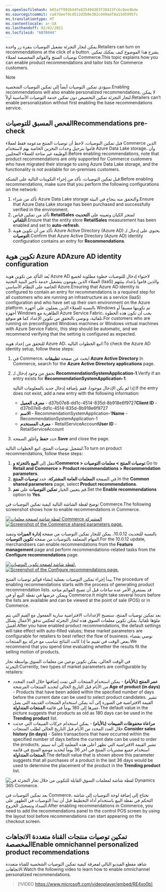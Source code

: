 ```yaml
---
ms.openlocfilehash: b65a7f992644fe825494383f38423fc6c8ee4bde
ms.sourcegitcommit: ca87deefdcd512d3b8e382cd49adf8a15d5995fc
ms.translationtype: HT
ms.contentlocale: ar-SA
ms.lasthandoff: 02/02/2021
ms.locfileid: "6070444"
---
```

<span data-ttu-id="32d1a-101">يمكن لتجار التجزئة تشغيل التوصيات بنقرة زر واحدة.</span><span class="sxs-lookup"><span data-stu-id="32d1a-101">Retailers can turn on recommendations at the click of a button.</span></span> <span data-ttu-id="32d1a-102">يشرح هذا الموضوع كيف يمكنك تمكين توصيات المنتج والقوائم المخصصة لعملاء Commerce.</span><span class="sxs-lookup"><span data-stu-id="32d1a-102">This topic explains how you can enable product recommendations and tailor lists for Commerce customers.</span></span> 

> [!NOTE]
> <span data-ttu-id="32d1a-103">سيؤدي تمكين التوصيات أيضاً إلى تمكين التوصيات الشخصية.</span><span class="sxs-lookup"><span data-stu-id="32d1a-103">Enabling recommendations will also enable personalized recommendations.</span></span> <span data-ttu-id="32d1a-104">لا يمكن لتجار التجزئة تمكين التخصيص دون تمكين خدمة التوصيات الأساسية أولاً.</span><span class="sxs-lookup"><span data-stu-id="32d1a-104">Retailers can’t enable personalization without first enabling the base recommendations service.</span></span> 

## <a name="recommendations-pre-check"></a><span data-ttu-id="32d1a-105">الفحص المسبق للتوصيات</span><span class="sxs-lookup"><span data-stu-id="32d1a-105">Recommendations pre-check</span></span>

<span data-ttu-id="32d1a-106">قبل تمكين التوصيات، لاحظ أن توصيات المنتج مدعومة فقط لعملاء Commerce الذين قاموا بترحيل وحدات التخزين الخاصة بهم لاستخدام Azure Data Lake storage، وأن الوظيفة غير متاحة للعملاء المحليين.</span><span class="sxs-lookup"><span data-stu-id="32d1a-106">Before enabling recommendations, note that product recommendations are only supported for Commerce customers who have migrated their storage to using Azure Data Lake storage, and the functionality is not available for on-premises customers.</span></span>

<span data-ttu-id="32d1a-107">قبل تمكين التوصيات، تأكد من إجراء التكوينات التالية على الشبكة:</span><span class="sxs-lookup"><span data-stu-id="32d1a-107">Before enabling recommendations, make sure that you perform the following configurations on the network:</span></span>

1.  <span data-ttu-id="32d1a-108">تأكد من شراء Azure Data Lake storage والتحقق منه بنجاح في البيئة.</span><span class="sxs-lookup"><span data-stu-id="32d1a-108">Ensure that Azure Data Lake storage has been purchased and successfully verified in the environment.</span></span> 
2.  <span data-ttu-id="32d1a-109">تأكد من تمكين قياس **RetailSales** لمتجر الكيان وتعيينه على **التحديث التلقائي**.</span><span class="sxs-lookup"><span data-stu-id="32d1a-109">Ensure that the entity store **RetailSales** measurement has been enabled and set to **auto-refresh**.</span></span> 
3.  <span data-ttu-id="32d1a-110">تأكد من أن تكوين هوية Azure Active Directory (Azure AD) يحتوي على إدخال لـ **التوصيات**.</span><span class="sxs-lookup"><span data-stu-id="32d1a-110">Confirm that Azure Active Directory (Azure AD) identity configuration contains an entry for **Recommendations**.</span></span> 

## <a name="azure-ad-identity-configuration"></a><span data-ttu-id="32d1a-111">تكوين هوية Azure AD</span><span class="sxs-lookup"><span data-stu-id="32d1a-111">Azure AD identity configuration</span></span>
<span data-ttu-id="32d1a-112">يُعد التأكد من تكوين هوية Azure AD لاحتواء إدخال للتوصيات خطوة مطلوبة لجميع العملاء الذين يقومون بتشغيل خدمة تأجير البنية التحتية (IaaS) والذين قاموا بإعداد بيئتهم الخاصة على النظام الأساسي Azure.</span><span class="sxs-lookup"><span data-stu-id="32d1a-112">Ensuring that Azure AD identity is configured to contain an entry for recommendations is a required step for all customers who are running an infrastructure as a service (IaaS) configuration and who have set up their own environment on the Azure platform.</span></span> <span data-ttu-id="32d1a-113">بالنسبة للعملاء الذين يعملون على أجهزة Windows تم تكوينها مسبقاً أو أجهزة Windows الظاهرية مع Azure Service Fabric، يجب أن تكون هذه الخطوة تلقائية، ونوصي بالتحقق من تكوين الإعداد كما هو متوقع.</span><span class="sxs-lookup"><span data-stu-id="32d1a-113">For customers who are running on preconfigured Windows machines or Windows virtual machines with Azure Service Fabric, this step should be automatic, and we recommend verifying that the setting is configured as expected.</span></span>

<span data-ttu-id="32d1a-114">للتحقق من إعداد هوية Azure AD، اتبع الخطوات التالية:</span><span class="sxs-lookup"><span data-stu-id="32d1a-114">To check the Azure AD identity setup, follow these steps:</span></span>

1.  <span data-ttu-id="32d1a-115">في Commerce، ابحث عن صفحة **تطبيقات Azure Active Directory**.</span><span class="sxs-lookup"><span data-stu-id="32d1a-115">In Commerce, search for the **Azure Active Directory applications** page.</span></span>
2.  <span data-ttu-id="32d1a-116">تحقق من وجود إدخال لـ **RecommendationSystemApplication-1**.</span><span class="sxs-lookup"><span data-stu-id="32d1a-116">Verify if an entry exists for **RecommendationSystemApplication-1**.</span></span>

    <span data-ttu-id="32d1a-117">إذا لم يكن الإدخال موجودا، فقم بإضافة إدخال جديد بالمعلومات التالية:</span><span class="sxs-lookup"><span data-stu-id="32d1a-117">If the entry does not exist, add a new entry with the following information:</span></span>

    - <span data-ttu-id="32d1a-118">**معرف العميل** - d37b07e8-dd1c-4514-835d-8b918e6f9727</span><span class="sxs-lookup"><span data-stu-id="32d1a-118">**Client ID** - d37b07e8-dd1c-4514-835d-8b918e6f9727</span></span>
    - <span data-ttu-id="32d1a-119">**الاسم** - RecommendationSystemApplication-1</span><span class="sxs-lookup"><span data-stu-id="32d1a-119">**Name** - RecommendationSystemApplication-1</span></span>
    - <span data-ttu-id="32d1a-120">**معرف المستخدم** - RetailServiceAccount</span><span class="sxs-lookup"><span data-stu-id="32d1a-120">**User ID** - RetailServiceAccount</span></span>

3.  <span data-ttu-id="32d1a-121">حدد **حفظ** وأغلق الصفحة.</span><span class="sxs-lookup"><span data-stu-id="32d1a-121">**Save** and close the page.</span></span>

<span data-ttu-id="32d1a-122">لتشغيل توصيات المنتج، اتبع الخطوات التالية:</span><span class="sxs-lookup"><span data-stu-id="32d1a-122">To turn on product recommendations, follow these steps:</span></span>

1.  <span data-ttu-id="32d1a-123">انتقل إلى **البيع بالتجزئة وCommerce > توصيات المنتج > معلمات التوصيات**.</span><span class="sxs-lookup"><span data-stu-id="32d1a-123">Go to **Retail and Commerce > Product recommendations > Recommendation parameters**.</span></span>
2.  <span data-ttu-id="32d1a-124">في الصفحة **المعلمات العامة المشتركة**، حدد **توصيات المنتج**.</span><span class="sxs-lookup"><span data-stu-id="32d1a-124">In the **Common shared parameters** page, select **Product recommendations**.</span></span>
3.  <span data-ttu-id="32d1a-125">قم بتعيين الخيار **تمكين التوصيات** على **نعم**.</span><span class="sxs-lookup"><span data-stu-id="32d1a-125">Set the **Enable recommendations** option to **Yes**.</span></span>

<span data-ttu-id="32d1a-126">توضح لقطة الشاشة التالية كيفية تمكين التوصيات في Commerce.</span><span class="sxs-lookup"><span data-stu-id="32d1a-126">The following screenshot shows how to enable recommendations in Commerce.</span></span>
 
<span data-ttu-id="32d1a-127">[ ![لقطة شاشة لصفحة معلمات Commerce المشتركة](../media/commerce-shared-parameters-ssm.jpg) ](../media/commerce-shared-parameters-ssm.jpg#lightbox)</span><span class="sxs-lookup"><span data-stu-id="32d1a-127">[ ![Screenshot of the Commerce shared parameters page.](../media/commerce-shared-parameters-ssm.jpg) ](../media/commerce-shared-parameters-ssm.jpg#lightbox)</span></span>

<span data-ttu-id="32d1a-128">بالنسبة للتحديث 10.0.12، يمكن للتجار تمكين التوصيات من صفحة **إدارة الميزات** وتنفيذ المهام المتعلقة بالتوصيات من صفحة **تكوين التوصيات**.</span><span class="sxs-lookup"><span data-stu-id="32d1a-128">For the 10.0.12 update, merchandisers can enable recommendations from the **Feature management** page and perform recommendations-related tasks from the **Configure recommendations** page.</span></span> 

 
<span data-ttu-id="32d1a-129">[ ![لقطة شاشة لصفحة تكوين التوصيات.](../media/configure-recommendations-ss.jpg) ](../media/configure-recommendations-ss.jpg#lightbox)</span><span class="sxs-lookup"><span data-stu-id="32d1a-129">[ ![Screenshot of the Configure recommendations page.](../media/configure-recommendations-ss.jpg) ](../media/configure-recommendations-ss.jpg#lightbox)</span></span>
 
<span data-ttu-id="32d1a-130">يبدأ إجراء تمكين التوصيات بعملية إنشاء قوائم توصيات المنتج.</span><span class="sxs-lookup"><span data-stu-id="32d1a-130">The procedure of enabling recommendations starts with the process of generating product recommendation lists.</span></span> <span data-ttu-id="32d1a-131">قد يستغرق الأمر عدة ساعات قبل أن تصبح القوائم متاحة ويمكن عرضها في نقطة البيع أو في Commerce.</span><span class="sxs-lookup"><span data-stu-id="32d1a-131">It might take several hours before the lists are available and can be viewed at the point of sale (POS) or in Commerce.</span></span>

<span data-ttu-id="32d1a-132">بعد تمكين توصيات المنتج، ستصبح الإعدادات الافتراضية سارية المفعول مع القيم التي يتم ملؤها تلقائياً، يمكن تكوين معلمات السوق هذه لتجار التجزئة لتعكس تدفق الأعمال بشكل أفضل.</span><span class="sxs-lookup"><span data-stu-id="32d1a-132">After you have enabled product recommendations, the default settings will take effect with auto-filled values; these market parameters are configurable for retailers to best reflect the flow of business.</span></span> <span data-ttu-id="32d1a-133">نوصي بقضاء بعض الوقت في تقييم ما إذا كانت النتائج تتناسب مع حركة بيع المنتجات.</span><span class="sxs-lookup"><span data-stu-id="32d1a-133">We recommend that you spend time evaluating whether the results fit the selling motion of products.</span></span>

<span data-ttu-id="32d1a-134">في الوقت الحالي، يمكن تكوين نوعين من معلمات السوق بواسطة تجار التجزئة:</span><span class="sxs-lookup"><span data-stu-id="32d1a-134">Currently, two types of market parameters are configurable by retailers:</span></span>

- <span data-ttu-id="32d1a-135">**عمر المنتج (بالأيام)** - يمكن استخدام المنتجات التي تمت إضافتها خلال العدد المحدد من الأيام قبل التاريخ الحالي لتحديد المنتجات المرشحة.</span><span class="sxs-lookup"><span data-stu-id="32d1a-135">**Age of product (in days)** - Products that have been added within the specified number of days before the current date can be used to select product candidates.</span></span> <span data-ttu-id="32d1a-136">تشير القيمة الافتراضية في الصورة إلى أنه يمكن استخدام المنتجات القديمة التي يصل عمرها إلى 180 يوماً في قائمة **المنتجات المتداولة**.</span><span class="sxs-lookup"><span data-stu-id="32d1a-136">The default value in the picture suggests that products as old as 180 days can be used in the **Trending product** list.</span></span>
- <span data-ttu-id="32d1a-137">**مراعاة محفوظات المبيعات (بالأيام)** - يمكن استخدام حركات المبيعات التي حدثت خلال العدد المحدد من الأيام قبل التاريخ الحالي لطلب المنتجات.</span><span class="sxs-lookup"><span data-stu-id="32d1a-137">**Consider sales history (in days)** - Sales transactions that have occurred within the specified number of days before the current date can be used to order the products.</span></span> <span data-ttu-id="32d1a-138">تشير القيمة الافتراضية التي تظهر أعلى هذه المعلمة إلى أنه سيتم استخدام جميع مشتريات المنتج في آخر 36 يوماً لتحديد موضع المنتج في قائمة **المنتجات المتداولة**.</span><span class="sxs-lookup"><span data-stu-id="32d1a-138">The default value that is shown above this parameter suggests that all purchases of a product in the last 36 days would be used to determine the placement of the product in the **Trending product** list.</span></span>

![لقطة شاشة لمعلمات السوق القابلة للتكوين من خلال تجار التجزئة في Dynamics 365 Commerce.](../media/market-parameters-ss.jpg)
 
<span data-ttu-id="32d1a-140">بعد تمكين التوصيات في Commerce، تحتاج إلى إضافة لوحة التوصيات إلى شاشة التحكم في نقطة البيع باستخدام أداة التخطيط قبل أن تبدأ التوصيات في الظهور على السداد وتسجيل الخروج.</span><span class="sxs-lookup"><span data-stu-id="32d1a-140">After enabling recommendations in Commerce, you need to add the recommendations panel to the control POS screen by using the layout tool before recommendations can start appearing on the checkout screen.</span></span>

## <a name="enable-omnichannel-personalized-product-recommendations"></a><span data-ttu-id="32d1a-141">تمكين توصيات منتجات القناة متعددة الاتجاهات المخصصة</span><span class="sxs-lookup"><span data-stu-id="32d1a-141">Enable omnichannel personalized product recommendations</span></span>
<span data-ttu-id="32d1a-142">شاهد مقطع الفيديو التالي لمعرفة كيفية تمكين التوصيات الشخصية للقناة متعددة الاتجاهات.</span><span class="sxs-lookup"><span data-stu-id="32d1a-142">Watch the following video to learn how to enable omnichannel personalized recommendations.</span></span>

> [!VIDEO https://www.microsoft.com/videoplayer/embed/RE4xo0b]
